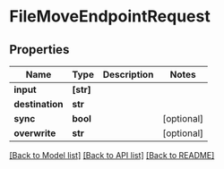 # FileMoveEndpointRequest


## Properties

Name | Type | Description | Notes
------------ | ------------- | ------------- | -------------
**input** | **[str]** |  | 
**destination** | **str** |  | 
**sync** | **bool** |  | [optional] 
**overwrite** | **str** |  | [optional] 

[[Back to Model list]](../README.md#models) [[Back to API list]](../README.md#api-endpoints) [[Back to README]](../README.md)


